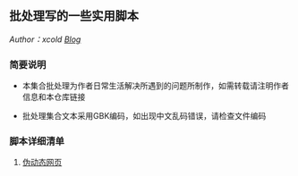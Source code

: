 ## 批处理写的一些实用脚本
_Author：xcold [Blog](http://lxstart.net)_

### 简要说明

+ 本集合批处理为作者日常生活解决所遇到的问题所制作，如需转载请注明作者信息和本仓库链接

+ 批处理集合文本采用GBK编码，如出现中文乱码错误，请检查文件编码

### 脚本详细清单

1. [伪动态网页](http://)